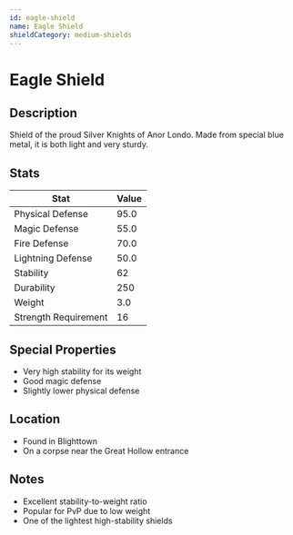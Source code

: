 ```yaml
---
id: eagle-shield
name: Eagle Shield
shieldCategory: medium-shields
---
```


# Eagle Shield

## Description
Shield of the proud Silver Knights of Anor Londo. Made from special blue metal, it is both light and very sturdy.

## Stats

| Stat | Value |
|------|-------|
| Physical Defense | 95.0 |
| Magic Defense | 55.0 |
| Fire Defense | 70.0 |
| Lightning Defense | 50.0 |
| Stability | 62 |
| Durability | 250 |
| Weight | 3.0 |
| Strength Requirement | 16 |

## Special Properties
- Very high stability for its weight
- Good magic defense
- Slightly lower physical defense

## Location
- Found in Blighttown
- On a corpse near the Great Hollow entrance

## Notes
- Excellent stability-to-weight ratio
- Popular for PvP due to low weight
- One of the lightest high-stability shields